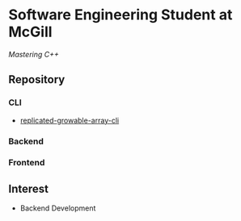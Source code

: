 # Software Engineering Student at McGill

*Mastering C++*


## Repository

### CLI
- [replicated-growable-array-cli](https://github.com/withziang/replicated-growable-array-cli)

### Backend

### Frontend



## Interest
- Backend Development


  

